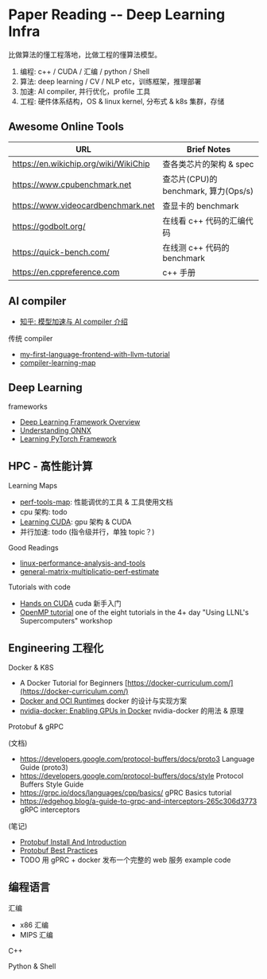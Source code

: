 # Paper Reading -- Deep Learning Infra

比做算法的懂工程落地，比做工程的懂算法模型。

1. 编程: c++ / CUDA / 汇编 / python / Shell
2. 算法: deep learning / CV / NLP etc，训练框架，推理部署
3. 加速: AI compiler, 并行优化，profile 工具
4. 工程: 硬件体系结构，OS & linux kernel, 分布式 & k8s 集群，存储

## Awesome Online Tools

| URL | Brief Notes |
| ---- | ---- |
| <https://en.wikichip.org/wiki/WikiChip> | 查各类芯片的架构 & spec |
| <https://www.cpubenchmark.net> | 查芯片(CPU)的 benchmark, 算力(Ops/s) |
| <https://www.videocardbenchmark.net> | 查显卡的 benchmark |
| <https://godbolt.org/> | 在线看 c++ 代码的汇编代码 |
| <https://quick-bench.com/> | 在线测 c++ 代码的 benchmark |
| <https://en.cppreference.com> | c++ 手册 |

## AI compiler

- [知乎: 模型加速与 AI compiler 介绍](https://zhuanlan.zhihu.com/p/617043119)

传统 compiler

- [my-first-language-frontend-with-llvm-tutorial](01-zettelkasten/note-blocks/my-first-language-frontend-with-llvm-tutorial.md)
- [compiler-learning-map](01-zettelkasten/content-maps/compiler-learning-map.md)

## Deep Learning

frameworks

- [Deep Learning Framework Overview](01-zettelkasten/note-blocks/deep-learning-framework-overview.md)
- [Understanding ONNX](01-zettelkasten/note-blocks/understanding-onnx.md)
- [Learning PyTorch Framework](01-zettelkasten/note-blocks/learning-pytorch-framework.md)

## HPC - 高性能计算

Learning Maps

- [perf-tools-map](01-zettelkasten/content-maps/perf-tools-map.md): 性能调优的工具 & 工具使用文档
- cpu 架构: todo
- [Learning CUDA](01-zettelkasten/content-maps/learning-cuda.md): gpu 架构 & CUDA
- 并行加速: todo (指令级并行，单独 topic？)

Good Readings

- [linux-performance-analysis-and-tools](01-zettelkasten/paper-notes/linux-performance-analysis-and-tools.md)
- [general-matrix-multiplicatio-perf-estimate](01-zettelkasten/note-blocks/general-matrix-multiplicatio-perf-estimate.md)

Tutorials with code

- [Hands on CUDA](02-tutorial-code/03-hands-on-cuda/README.md) cuda 新手入门
- [OpenMP tutorial](https://hpc.llnl.gov/tuts/openMP) one of the eight tutorials in the 4+ day "Using LLNL's Supercomputers" workshop

## Engineering 工程化

Docker & K8S

- A Docker Tutorial for Beginners [https://docker-curriculum.com/](https://docker-curriculum.com/)
- [Docker and OCI Runtimes](01-zettelkasten/note-blocks/docker-and-oci-runtimes.md) docker 的设计与实现方案
- [nvidia-docker: Enabling GPUs in Docker](01-zettelkasten/note-blocks/nvidia-docker-enabling-gpu-in-docker.md) nvidia-docker 的用法 & 原理

Protobuf & gRPC

(文档)
- https://developers.google.com/protocol-buffers/docs/proto3 Language Guide (proto3)
- https://developers.google.com/protocol-buffers/docs/style Protocol Buffers Style Guide
- https://grpc.io/docs/languages/cpp/basics/ gPRC Basics tutorial
- https://edgehog.blog/a-guide-to-grpc-and-interceptors-265c306d3773 gRPC interceptors

(笔记)
- [Protobuf Install And Introduction](01-zettelkasten/note-blocks/protobuf-install-and-introduction.md)
- [Protobuf Best Practices](01-zettelkasten/note-blocks/protobuf-best-practices.md)
- TODO 用 gPRC + docker 发布一个完整的 web 服务 example code

## 编程语言

汇编

- x86 汇编
- MIPS 汇编

C++

Python & Shell
